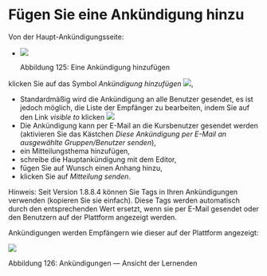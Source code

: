 # Fügen Sie eine Ankündigung hinzu

Von der Haupt-Ankündigungsseite:

* ![](../../.gitbook/assets/images164%20%284%29.png)

  Abbildung 125: Eine Ankündigung hinzufügen

klicken Sie auf das Symbol _Ankündigung hinzufügen_ ![](../../.gitbook/assets/graphics227%20%283%29.png),

* Standardmäßig wird die Ankündigung an alle Benutzer gesendet, es ist jedoch möglich, die Liste der Empfänger zu bearbeiten, indem Sie auf den Link _visible to_ klicken ![](../../.gitbook/assets/graphics228%20%283%29.png)
* Die Ankündigung kann per E-Mail an die Kursbenutzer gesendet werden \(aktivieren Sie das Kästchen _Diese Ankündigung per E-Mail an ausgewählte Gruppen/Benutzer senden_\),
* ein Mitteilungsthema hinzufügen,
* schreibe die Hauptankündigung mit dem Editor,
* fügen Sie auf Wunsch einen Anhang hinzu,
* klicken Sie auf _Mitteilung senden_.

Hinweis: Seit Version 1.8.8.4 können Sie Tags in Ihren Ankündigungen verwenden \(kopieren Sie sie einfach\). Diese Tags werden automatisch durch den entsprechenden Wert ersetzt, wenn sie per E-Mail gesendet oder den Benutzern auf der Plattform angezeigt werden.

Ankündigungen werden Empfängern wie dieser auf der Plattform angezeigt:

![](../../.gitbook/assets/graphics233%20%283%29.png)

Abbildung 126: Ankündigungen — Ansicht der Lernenden

